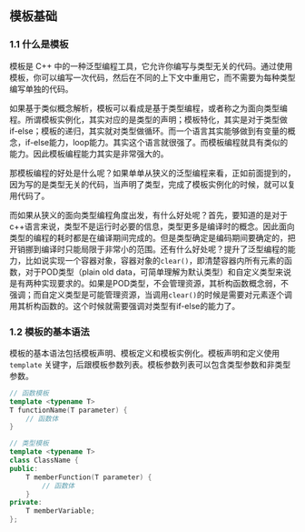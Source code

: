 ## 模板基础

### 1.1 什么是模板

模板是 C++ 中的一种泛型编程工具，它允许你编写与类型无关的代码。通过使用模板，你可以编写一次代码，然后在不同的上下文中重用它，而不需要为每种类型编写单独的代码。

如果基于类似概念解析，模板可以看成是基于类型编程，或者称之为面向类型编程。所谓模板实例化，其实对应的是类型的声明；模板特化，其实是对于类型做if-else；模板的递归，其实就对类型做循环。而一个语言其实能够做到有变量的概念，if-else能力，loop能力。其实这个语言就很强了。而模板编程就具有类似的能力。因此模板编程能力其实是非常强大的。

那模板编程的好处是什么呢？如果单单从狭义的泛型编程来看，正如前面提到的，因为写的是类型无关的代码，当声明了类型，完成了模板实例化的时候，就可以复用代码了。

而如果从狭义的面向类型编程角度出发，有什么好处呢？首先，要知道的是对于c++语言来说，类型不是运行时必要的信息，类型更多是编译时的概念。因此面向类型的编程的耗时都是在编译期间完成的。但是类型确定是编码期间要确定的，把开销挪到编译时只能局限于非常小的范围。还有什么好处呢？提升了泛型编程的能力，比如说实现一个容器对象，容器对象的`clear()`，即清楚容器内所有元素的函数，对于POD类型（plain old data，可简单理解为默认类型）和自定义类型来说是有两种实现要求的。如果是POD类型，不会管理资源，其析构函数概念弱，不强调；而自定义类型是可能管理资源，当调用`clear()`的时候是需要对元素逐个调用其析构函数的。这个时候就需要强调对类型有if-else的能力了。

### 1.2 模板的基本语法

模板的基本语法包括模板声明、模板定义和模板实例化。模板声明和定义使用 `template` 关键字，后跟模板参数列表。模板参数列表可以包含类型参数和非类型参数。

```cpp
// 函数模板
template <typename T>
T functionName(T parameter) {
    // 函数体
}

// 类型模板
template <typename T>
class ClassName {
public:
    T memberFunction(T parameter) {
        // 函数体
    }
private:
    T memberVariable;
};
```

